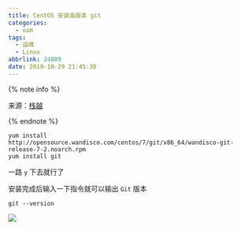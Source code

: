 ```yaml
---
title: CentOS 安装高版本 git
categories:
  - oam
tags:
  - 运维
  - Linux
abbrlink: 24889
date: 2019-10-29 21:45:30
---
```


{% note info %}

来源：[栈越](https://stackoverflow.com/questions/21820715/how-to-install-latest-version-of-git-on-centos-7-x-6-x)

{% endnote %}

```shell
yum install http://opensource.wandisco.com/centos/7/git/x86_64/wandisco-git-release-7-2.noarch.rpm
yum install git
```

一路 `y` 下去就行了

安装完成后输入一下指令就可以输出 `Git` 版本

```
git --version
```



![](http://markdown.yeek.top/20191218001848.png)